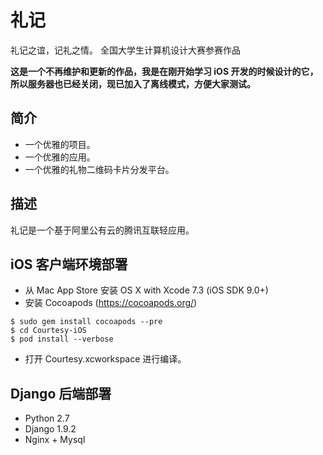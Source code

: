 # 礼记
礼记之谊，记礼之情。
全国大学生计算机设计大赛参赛作品

**这是一个不再维护和更新的作品，我是在刚开始学习 iOS 开发的时候设计的它，所以服务器也已经关闭，现已加入了离线模式，方便大家测试。**

## 简介
- 一个优雅的项目。
- 一个优雅的应用。
- 一个优雅的礼物二维码卡片分发平台。

## 描述
礼记是一个基于阿里公有云的腾讯互联轻应用。

## iOS 客户端环境部署
- 从 Mac App Store 安装 OS X with Xcode 7.3 (iOS SDK 9.0+)
- 安装 Cocoapods (https://cocoapods.org/)
```shell
$ sudo gem install cocoapods --pre
$ cd Courtesy-iOS
$ pod install --verbose
```
- 打开 Courtesy.xcworkspace 进行编译。

## Django 后端部署
- Python 2.7
- Django 1.9.2
- Nginx + Mysql
